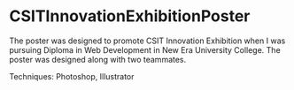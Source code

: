# CSITInnovationExhibitionPoster

The poster was designed to promote CSIT Innovation Exhibition when I was pursuing Diploma in Web Development in New Era University College. The poster was designed along with two teammates.

Techniques: Photoshop, Illustrator
 

